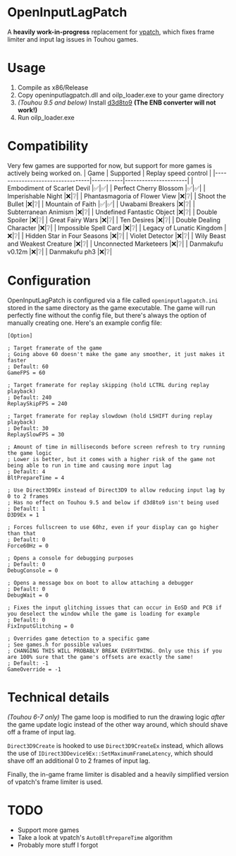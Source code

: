 # OpenInputLagPatch

A **heavily work-in-progress** replacement for [vpatch](https://ux.getuploader.com/swmplv75e/), which fixes frame limiter and input lag issues in Touhou games.

# Usage
1. Compile as x86/Release
2. Copy openinputlagpatch.dll and oilp_loader.exe to your game directory
3. *(Touhou 9.5 and below)* Install [d3d8to9](https://github.com/crosire/d3d8to9) **(The ENB converter will not work!)**
4. Run oilp_loader.exe

# Compatibility
Very few games are supported for now, but support for more games is actively being worked on.
| Game                            | Supported | Replay speed control |
|---------------------------------|-----------|----------------------|
| Embodiment of Scarlet Devil     |✅|✅|
| Perfect Cherry Blossom          |✅|✅|
| Imperishable Night              |❌|❔|
| Phantasmagoria of Flower View   |❌|❔|
| Shoot the Bullet                |❌|❔|
| Mountain of Faith               |✅|✅|
| Uwabami Breakers                |❌|❔|
| Subterranean Animism            |❌|❔|
| Undefined Fantastic Object      |❌|❔|
| Double Spoiler                  |❌|❔|
| Great Fairy Wars                |❌|❔|
| Ten Desires                     |❌|❔|
| Double Dealing Character        |❌|❔|
| Impossible Spell Card           |❌|❔|
| Legacy of Lunatic Kingdom       |❌|❔|
| Hidden Star in Four Seasons     |❌|❔|
| Violet Detector                 |❌|❔|
| Wily Beast and Weakest Creature |❌|❔|
| Unconnected Marketeers          |❌|❔|
| Danmakufu v0.12m                |❌|❔|
| Danmakufu ph3                   |❌|❔|

# Configuration
OpenInputLagPatch is configured via a file called `openinputlagpatch.ini` stored in the same directory as the game executable. The game will run perfectly fine without the config file, but there's always the option of manually creating one. Here's an example config file:
```
[Option]

; Target framerate of the game
; Going above 60 doesn't make the game any smoother, it just makes it faster
; Default: 60
GameFPS = 60

; Target framerate for replay skipping (hold LCTRL during replay playback)
; Default: 240
ReplaySkipFPS = 240

; Target framerate for replay slowdown (hold LSHIFT during replay playback)
; Default: 30
ReplaySlowFPS = 30

; Amount of time in milliseconds before screen refresh to try running the game logic
; Lower is better, but it comes with a higher risk of the game not being able to run in time and causing more input lag
; Default: 4
BltPrepareTime = 4

; Use Direct3D9Ex instead of Direct3D9 to allow reducing input lag by 0 to 2 frames
; Has no effect on Touhou 9.5 and below if d3d8to9 isn't being used
; Default: 1
D3D9Ex = 1

; Forces fullscreen to use 60hz, even if your display can go higher than that
; Default: 0
Force60Hz = 0

; Opens a console for debugging purposes
; Default: 0
DebugConsole = 0

; Opens a message box on boot to allow attaching a debugger
; Default: 0
DebugWait = 0

; Fixes the input glitching issues that can occur in EoSD and PCB if you deselect the window while the game is loading for example
; Default: 0
FixInputGlitching = 0

; Overrides game detection to a specific game
; See games.h for possible values
; CHANGING THIS WILL PROBABLY BREAK EVERYTHING. Only use this if you are 100% sure that the game's offsets are exactly the same!
; Default: -1
GameOverride = -1
```

# Technical details
*(Touhou 6-7 only)* The game loop is modified to run the drawing logic *after* the game update logic instead of the other way around, which should shave off a frame of input lag.

`Direct3D9Create` is hooked to use `Direct3D9CreateEx` instead, which allows the use of `IDirect3DDevice9Ex::SetMaximumFrameLatency`, which should shave off an additional 0 to 2 frames of input lag.

Finally, the in-game frame limiter is disabled and a heavily simplified version of vpatch's frame limiter is used.

# TODO
- Support more games
- Take a look at vpatch's `AutoBltPrepareTime` algorithm
- Probably more stuff I forgot
